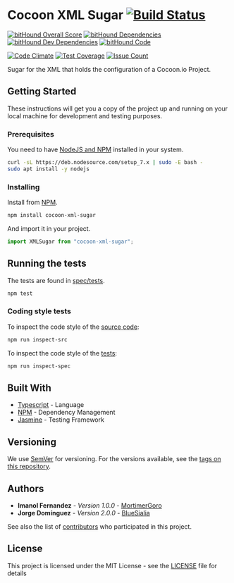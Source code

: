# Cocoon XML Sugar [![Build Status](https://travis-ci.org/CocoonIO/cocoon-xml-sugar.svg?branch=master)](https://travis-ci.org/CocoonIO/cocoon-xml-sugar)

[![bitHound Overall Score](https://www.bithound.io/github/CocoonIO/cocoon-xml-sugar/badges/score.svg)](https://www.bithound.io/github/CocoonIO/cocoon-xml-sugar)
[![bitHound Dependencies](https://www.bithound.io/github/CocoonIO/cocoon-xml-sugar/badges/dependencies.svg)](https://www.bithound.io/github/CocoonIO/cocoon-xml-sugar/master/dependencies/npm)
[![bitHound Dev Dependencies](https://www.bithound.io/github/CocoonIO/cocoon-xml-sugar/badges/devDependencies.svg)](https://www.bithound.io/github/CocoonIO/cocoon-xml-sugar/master/dependencies/npm)
[![bitHound Code](https://www.bithound.io/github/CocoonIO/cocoon-xml-sugar/badges/code.svg)](https://www.bithound.io/github/CocoonIO/cocoon-xml-sugar)

[![Code Climate](https://codeclimate.com/github/CocoonIO/cocoon-xml-sugar/badges/gpa.svg)](https://codeclimate.com/github/CocoonIO/cocoon-xml-sugar)
[![Test Coverage](https://codeclimate.com/github/CocoonIO/cocoon-xml-sugar/badges/coverage.svg)](https://codeclimate.com/github/CocoonIO/cocoon-xml-sugar/coverage)
[![Issue Count](https://codeclimate.com/github/CocoonIO/cocoon-xml-sugar/badges/issue_count.svg)](https://codeclimate.com/github/CocoonIO/cocoon-xml-sugar)

Sugar for the XML that holds the configuration of a Cocoon.io Project.

## Getting Started

These instructions will get you a copy of the project up and running on your local machine for development and testing
purposes.

### Prerequisites

You need to have [NodeJS and NPM](https://nodejs.org/en/download/package-manager/) installed in your system.

```bash
curl -sL https://deb.nodesource.com/setup_7.x | sudo -E bash -
sudo apt install -y nodejs
```

### Installing

Install from [NPM](https://www.npmjs.com/package/cocoon-xml-sugar).

```bash
npm install cocoon-xml-sugar
```

And import it in your project.

```js
import XMLSugar from "cocoon-xml-sugar";
```

## Running the tests

The tests are found in [spec/tests](spec/tests).

```bash
npm test
```

### Coding style tests

To inspect the code style of the [source code](src):

```bash
npm run inspect-src
```

To inspect the code style of the [tests](spec/tests):

```bash
npm run inspect-spec
```

## Built With

* [Typescript](https://www.typescriptlang.org/) - Language
* [NPM](http://www.npmjs.com/) - Dependency Management
* [Jasmine](https://jasmine.github.io/) - Testing Framework

## Versioning

We use [SemVer](http://semver.org/) for versioning. For the versions available, see the
[tags on this repository](https://github.com/CocoonIO/cocoon-xml-sugar/tags). 

## Authors

* **Imanol Fernandez** - *Version 1.0.0* - [MortimerGoro](https://github.com/MortimerGoro)
* **Jorge Domínguez** - *Version 2.0.0* - [BlueSialia](https://github.com/BlueSialia)

See also the list of [contributors](https://github.com/your/project/contributors) who participated in this project.

## License

This project is licensed under the MIT License - see the [LICENSE](LICENSE) file for details

